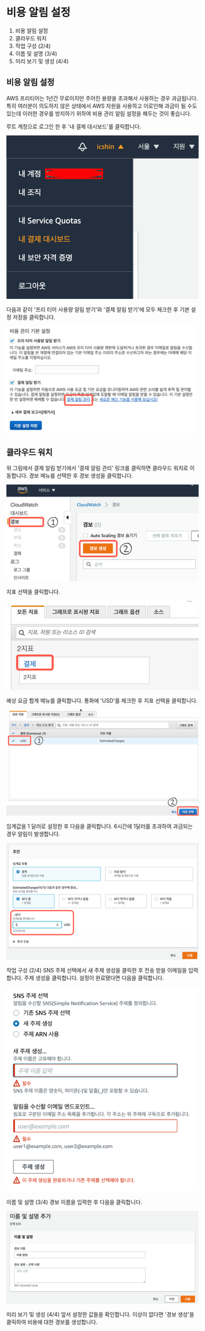 # 비용 알림 설정

1. 비용 알림 설정
2. 클라우드 워치
  1. 작업 구성 (2/4)
  2. 이름 및 설명 (3/4)
  3. 미리 보기 및 생성 (4/4)

## 비용 알림 설정
AWS 프리티어는 1년간 무료이지만 주어진 용량을 초과해서 사용하는 경우 과금됩니다. 특히 여러분이 의도하지 않은 상태에서 AWS 자원을 사용하고 이로인해 과금이 될 수도 있는데 이러한 경우를 방지하기 위하여 비용 관리 알림 설정을 해두는 것이 좋습니다.

루트 계정으로 로그인 한 후 '내 결제 대시보드'를 클릭합니다.

![dash](./images/mydashboard.png)

다음과 같이 '프리 티어 사용량 알림 받기'와 '결제 알림 받기'에 모두 체크한 후 기본 설정 저장을 클릭합니다.

![dash91](./images/dash91.png)

## 클라우드 워치
위 그림에서 결제 알림 받기에서 '결재 알림 관리' 링크를 클릭하면 클라우드 워치로 이동합니다. 경보 메뉴를 선택한 후 경보 생성을 클릭합니다.

![watch](./images/watch.png)

지표 선택을 클릭합니다.

![ji](./images/ji.png)

예상 요금 합계 메뉴를 클릭합니다. 통화에 'USD'를 체크한 후 지표 선택을 클릭합니다.

![currency](./images/currency.png)

임계값을 1 달러로 설정한 후 다음을 클릭합니다. 6시간에 1달러를 초과하여 과금되는 경우 알림이 발생합니다.

![limit](./images/limit.png)

작업 구성 (2/4)
SNS 주제 선택에서 새 주제 생성을 클릭한 후 전송 받을 이메일을 입력합니다. 주제 생성을 클릭합니다. 설정이 완료됐다면 다음을 클릭합니다.

![alarm02](./images/alarm02.png)

이름 및 설명 (3/4)
경보 이름을 입력한 후 다음을 클릭합니다.

![alaram03](./images/alaram03.png)

미리 보기 및 생성 (4/4)
앞서 설정한 값들을 확인합니다. 이상이 없다면 '경보 생성'을 클릭하여 비용에 대한 경보를 생성합니다.